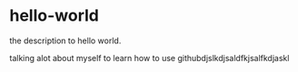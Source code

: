 # hello-world
the description to hello world.

talking alot about myself to learn how to use githubdjslkdjsaldfkjsalfkdjaskl
